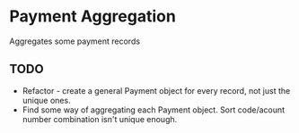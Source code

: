 # Payment Aggregation

Aggregates some payment records

## TODO

* Refactor - create a general Payment object for every record, not just the unique ones.
* Find some way of aggregating each Payment object. Sort code/acount number combination isn't unique enough.